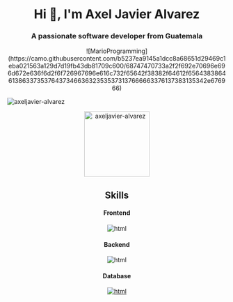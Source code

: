 <h1 align="center">Hi 👋, I'm Axel Javier Alvarez</h1>
<h3 align="center">A passionate software developer from Guatemala</h3>

<center>![MarioProgramming](https://camo.githubusercontent.com/b5237ea9145a1dcc8a68651d29469c1eba021563a129d7d19fb43db81709c600/68747470733a2f2f692e70696e696d672e636f6d2f6f726967696e616c732f65642f38382f64612f65643838646138633735376437346636323535373137666663376137383135342e676966)</center>





<p align="left"> <img src="https://komarev.com/ghpvc/?username=axeljavier-alvarez&label=Profile%20views&color=0e75b6&style=flat" alt="axeljavier-alvarez" /> </p>

<div align="center">
  <img src="https://github-readme-stats.vercel.app/api/top-langs?username=axeljavier-alvarez&show_icons=true&locale=en&layout=compact" alt="axeljavier-alvarez"  height="150" alt="languages graph"  />
</div>

<h2 align="center">Skills</h2>
<!--
<h4>Frontend</h4>
[![Skills](https://skillicons.dev/icons?i=js,html,css,bootstrap)](https://skillicons.dev)
-->

<h4 align="center">Frontend</h4>
<p align="center">
    <img src="https://skillicons.dev/icons?i=html,css,js,bootstrap,angular" alt="html">
</p>

<h4 align="center">Backend</h4>
<p align="center"> 
    <img src="https://skillicons.dev/icons?i=nodejs,cpp,java,spring" alt="html">
</p>


<h4 align="center">Database</h4>
<p align="center">
  <a href="https://skillicons.dev">
    <img src="https://skillicons.dev/icons?i=mysql,mongodb" alt="html">
  </a>
</p>


